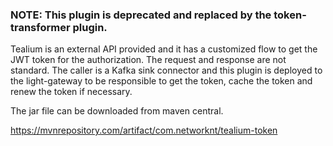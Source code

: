 ### NOTE: This plugin is deprecated and replaced by the token-transformer plugin. 

Tealium is an external API provided and it has a customized flow to get the JWT token for the authorization. The request and response are not standard. The caller is a Kafka sink connector and this plugin is deployed to the light-gateway to be responsible to get the token, cache the token and renew the token if necessary.

The jar file can be downloaded from maven central.

https://mvnrepository.com/artifact/com.networknt/tealium-token
